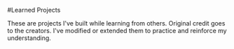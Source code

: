 #Learned Projects 

These are projects I've built while learning from others. Original credit goes to the creators. I've modified or extended them to practice and reinforce my understanding.
